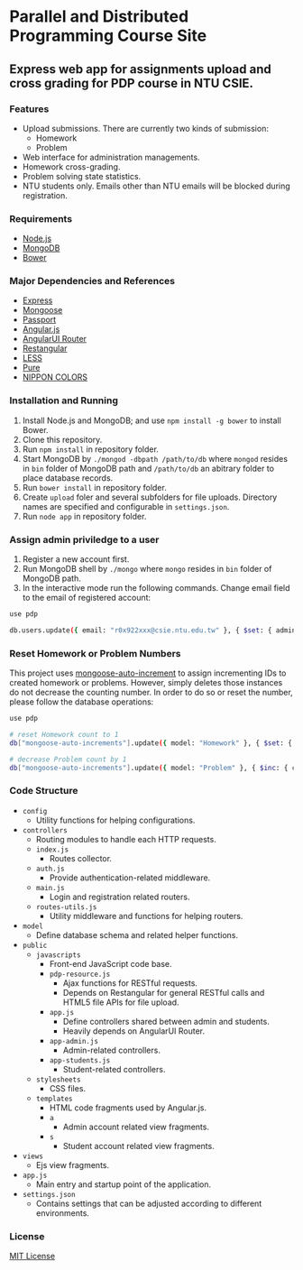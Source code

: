Parallel and Distributed Programming Course Site
=========================================

Express web app for assignments upload and cross grading for PDP course in NTU CSIE.
------------------------------------------------------------------------------------

### Features

* Upload submissions. There are currently two kinds of submission:
  * Homework
  * Problem
* Web interface for administration managements.
* Homework cross-grading.
* Problem solving state statistics.
* NTU students only. Emails other than NTU emails will be blocked during registration.

### Requirements

* [Node.js](http://nodejs.org)
* [MongoDB](http://www.mongodb.org)
* [Bower](http://bower.io)

### Major Dependencies and References

* [Express](http://expressjs.com)
* [Mongoose](http://mongoosejs.com)
* [Passport](http://passportjs.org)
* [Angular.js](http://angularjs.org)
* [AngularUI Router](https://github.com/angular-ui/ui-router)
* [Restangular](https://github.com/mgonto/restangular)
* [LESS](http://lesscss.org)
* [Pure](http://purecss.io)
* [NIPPON COLORS](http://nipponcolors.com)

### Installation and Running

1. Install Node.js and MongoDB; and use `npm install -g bower` to install Bower.
2. Clone this repository.
3. Run `npm install` in repository folder.
4. Start MongoDB by `./mongod -dbpath /path/to/db` where `mongod` resides in `bin` folder of MongoDB path and `/path/to/db` an abitrary folder to place database records.
5. Run `bower install` in repository folder.
6. Create `upload` foler and several subfolders for file uploads. Directory names are specified and configurable in `settings.json`.
7. Run `node app` in repository folder.

### Assign admin priviledge to a user

1. Register a new account first.
2. Run MongoDB shell by `./mongo` where `mongo` resides in `bin` folder of MongoDB path.
3. In the interactive mode run the following commands. Change email field to the email of registered account:

```sh
use pdp

db.users.update({ email: "r0x922xxx@csie.ntu.edu.tw" }, { $set: { admin:true } })
```

### Reset Homework or Problem Numbers

This project uses [mongoose-auto-increment](https://github.com/codetunnel/mongoose-auto-increment) to assign incrementing IDs to created homework or problems.
However, simply deletes those instances do not decrease the counting number.
In order to do so or reset the number, please follow the database operations:

```sh
use pdp

# reset Homework count to 1
db["mongoose-auto-increments"].update({ model: "Homework" }, { $set: { count: 1 }})

# decrease Problem count by 1
db["mongoose-auto-increments"].update({ model: "Problem" }, { $inc: { count: -1 }})

```

### Code Structure

* `config`
  * Utility functions for helping configurations.
* `controllers`
  * Routing modules to handle each HTTP requests.
  * `index.js`
    * Routes collector.
  * `auth.js`
    * Provide authentication-related middleware.
  * `main.js`
    * Login and registration related routers.
  * `routes-utils.js`
    * Utility middleware and functions for helping routers.
* `model`
  * Define database schema and related helper functions.
* `public`
  * `javascripts`
    * Front-end JavaScript code base.
    * `pdp-resource.js`
      * Ajax functions for RESTful requests.
      * Depends on Restangular for general RESTful calls and HTML5 file APIs for file upload.
    * `app.js`
      * Define controllers shared between admin and students.
      * Heavily depends on AngularUI Router.
    * `app-admin.js`
      * Admin-related controllers.
    * `app-students.js`
      * Student-related controllers.
  * `stylesheets`
    * CSS files.
  * `templates`
    * HTML code fragments used by Angular.js.
    * `a`
      * Admin account related view fragments.
    * `s`
      * Student account related view fragments.
* `views`
  * Ejs view fragments.
* `app.js`
  * Main entry and startup point of the application.
* `settings.json`
  * Contains settings that can be adjusted according to different environments.

### License

[MIT License](http://opensource.org/licenses/MIT)
